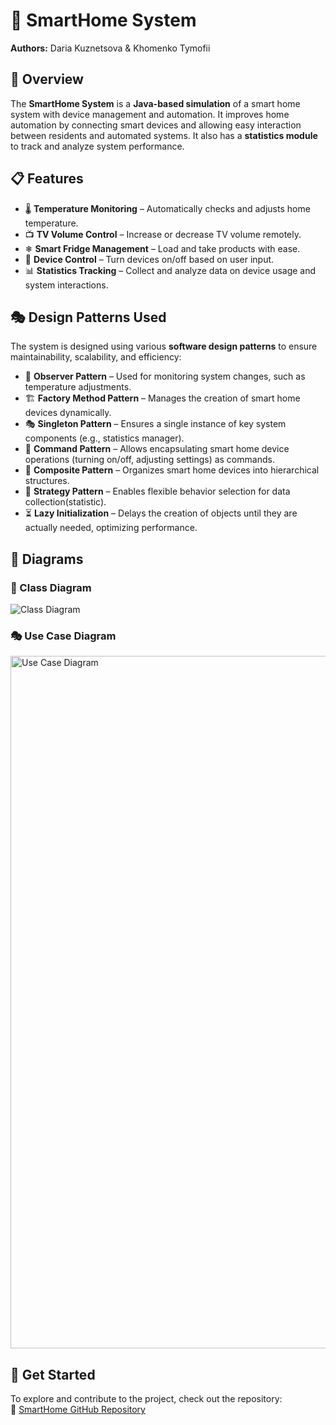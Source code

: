 # 🏡 SmartHome System

**Authors:** Daria Kuznetsova & Khomenko Tymofii  

## 📌 Overview
The **SmartHome System** is a **Java-based simulation** of a smart home system with device management and automation. It improves home automation by connecting smart devices and allowing easy interaction between residents and automated systems. It also has a **statistics module** to track and analyze system performance.

## 📋 Features
- 🌡 **Temperature Monitoring** – Automatically checks and adjusts home temperature.
- 📺 **TV Volume Control** – Increase or decrease TV volume remotely.
- ❄ **Smart Fridge Management** – Load and take products with ease.
- 🔌 **Device Control** – Turn devices on/off based on user input.
- 📊 **Statistics Tracking** – Collect and analyze data on device usage and system interactions.

## 🎭 Design Patterns Used
The system is designed using various **software design patterns** to ensure maintainability, scalability, and efficiency:
- 🔄 **Observer Pattern** – Used for monitoring system changes, such as temperature adjustments.
- 🏗 **Factory Method Pattern** – Manages the creation of smart home devices dynamically.
- 🎭 **Singleton Pattern** – Ensures a single instance of key system components (e.g., statistics manager).
- 🔌 **Command Pattern** – Allows encapsulating smart home device operations (turning on/off, adjusting settings) as commands.
- 🌳 **Composite Pattern** – Organizes smart home devices into hierarchical structures.
- 🎯 **Strategy Pattern** – Enables flexible behavior selection for data collection(statistic).
- ⏳ **Lazy Initialization** – Delays the creation of objects until they are actually needed, optimizing performance.

## 📜 Diagrams
### 📌 Class Diagram  
![Class Diagram](https://github.com/user-attachments/assets/1012b686-dd6a-4ea4-96c7-2b468319b624)

### 🎭 Use Case Diagram  
<img width="1108" alt="Use Case Diagram" src="https://github.com/user-attachments/assets/4afc04f9-466b-4688-ab44-3b0881444e31" />

## 🚀 Get Started
To explore and contribute to the project, check out the repository:  
🔗 [SmartHome GitHub Repository](https://github.com/ofgot/SmartHome)
